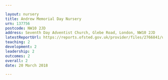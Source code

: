 ```yaml
---

layout: nursery
title: Andrew Memorial Day Nursery
urn: 137756
postcode: NW10 2JD
address: Seventh Day Adventist Church, Glebe Road, London, NW10 2JD
latestReportUrl: https://reports.ofsted.gov.uk/provider/files/2766841/urn/137756.pdf
teaching: 2
development: 2
leadership: 2
outcomes: 2
overall: 2
date: 20 March 2018

---
```

